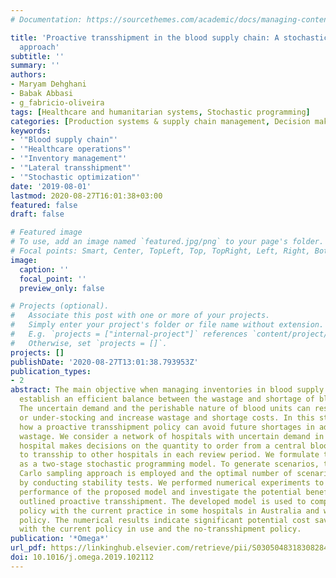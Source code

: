 ```yaml
---
# Documentation: https://sourcethemes.com/academic/docs/managing-content/

title: 'Proactive transshipment in the blood supply chain: A stochastic programming
  approach'
subtitle: ''
summary: ''
authors:
- Maryam Dehghani
- Babak Abbasi
- g_fabricio-oliveira
tags: [Healthcare and humanitarian systems, Stochastic programming]
categories: [Production systems & supply chain management, Decision making under uncertainty]
keywords:
- '"Blood supply chain"'
- '"Healthcare operations"'
- '"Inventory management"'
- '"Lateral transshipment"'
- '"Stochastic optimization"'
date: '2019-08-01'
lastmod: 2020-08-27T16:01:38+03:00
featured: false
draft: false

# Featured image
# To use, add an image named `featured.jpg/png` to your page's folder.
# Focal points: Smart, Center, TopLeft, Top, TopRight, Left, Right, BottomLeft, Bottom, BottomRight.
image:
  caption: ''
  focal_point: ''
  preview_only: false

# Projects (optional).
#   Associate this post with one or more of your projects.
#   Simply enter your project's folder or file name without extension.
#   E.g. `projects = ["internal-project"]` references `content/project/deep-learning/index.md`.
#   Otherwise, set `projects = []`.
projects: []
publishDate: '2020-08-27T13:01:38.793953Z'
publication_types:
- 2
abstract: The main objective when managing inventories in blood supply chains is to
  establish an efficient balance between the wastage and shortage of blood units.
  The uncertain demand and the perishable nature of blood units can result in over-
  or under-stocking and increase wastage and shortage costs. In this study, we analyze
  how a proactive transshipment policy can avoid future shortages in addition to mitigate
  wastage. We consider a network of hospitals with uncertain demand in which each
  hospital makes decisions on the quantity to order from a central blood bank and
  to transship to other hospitals in each review period. We formulate the problem
  as a two-stage stochastic programming model. To generate scenarios, the Quasi-Monte
  Carlo sampling approach is employed and the optimal number of scenarios is determined
  by conducting stability tests. We performed numerical experiments to evaluate the
  performance of the proposed model and investigate the potential benefits of the
  outlined proactive transshipment. The developed model is used to compare the optimized
  policy with the current practice in some hospitals in Australia and with a no-transshipment
  policy. The numerical results indicate significant potential cost savings in comparison
  with the current policy in use and the no-transshipment policy.
publication: '*Omega*'
url_pdf: https://linkinghub.elsevier.com/retrieve/pii/S0305048318308284
doi: 10.1016/j.omega.2019.102112
---
```

